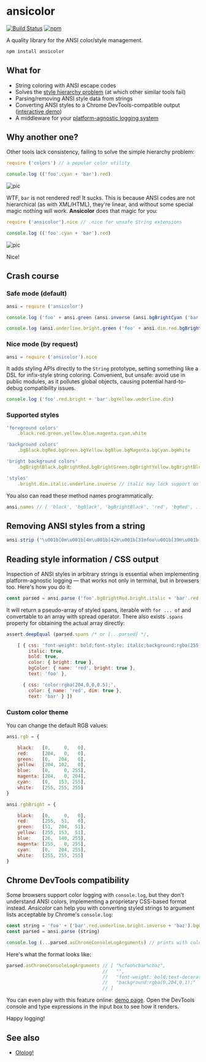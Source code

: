 # ansicolor

[![Build Status](https://travis-ci.org/xpl/ansicolor.svg?branch=master)](https://travis-ci.org/xpl/ansicolor) [![npm](https://img.shields.io/npm/v/ansicolor.svg)](https://npmjs.com/package/ansicolor)

A quality library for the ANSI color/style management.

```bash
npm install ansicolor
```

## What for

- String coloring with ANSI escape codes
- Solves the [style hierarchy problem](#why-another-one) (at which other similar tools fail)
- Parsing/removing ANSI style data from strings
- Converting ANSI styles to a Chrome DevTools-compatible output ([interactive demo](https://xpl.github.io/ansicolor/))
- A middleware for your [platform-agnostic logging system](https://github.com/xpl/ololog)

## Why another one?

Other tools lack consistency, failing to solve the simple hierarchy problem:

```javascript
require ('colors') // a popular color utility

console.log (('foo'.cyan + 'bar').red)
```

![pic](http://cdn.jpg.wtf/futurico/85/9b/1470626860-859b24350e22df74fd7497e9dc0d8d42.png)

WTF, `bar` is not rendered red! It sucks. This is because ANSI codes are not hierarchical (as with XML/HTML), they're linear, and without some special magic nothing will work. **Ansicolor** does that magic for you:

```javascript
require ('ansicolor').nice // .nice for unsafe String extensions

console.log (('foo'.cyan + 'bar').red)
```

![pic](http://cdn.jpg.wtf/futurico/3c/61/1470626989-3c61b64d0690b0b413be367841650426.png)

Nice!

## Crash course

### Safe mode (default)

```javascript
ansi = require ('ansicolor')
```
```javascript
console.log ('foo' + ansi.green (ansi.inverse (ansi.bgBrightCyan ('bar')) + 'baz') + 'qux')
```
```javascript
console.log (ansi.underline.bright.green ('foo' + ansi.dim.red.bgBrightCyan ('bar'))) // method chaining
```

### Nice mode (by request)

```javascript
ansi = require ('ansicolor').nice
```

It adds styling APIs directly to the `String` prototype, setting something like a DSL for infix-style string coloring. Convenient, but unsafe: avoid use in public modules, as it pollutes global objects, causing potential hard-to-debug compatibility issues.

```javascript
console.log ('foo'.red.bright + 'bar'.bgYellow.underline.dim)
```

### Supported styles

```javascript
'foreground colors'
    .black.red.green.yellow.blue.magenta.cyan.white
```
```javascript
'background colors'
    .bgBlack.bgRed.bgGreen.bgYellow.bgBlue.bgMagenta.bgCyan.bgWhite
```
```javascript
'bright background colors'
    .bgBrightBlack.bgBrightRed.bgBrightGreen.bgBrightYellow.bgBrightBlue.bgBrightMagenta.bgBrightCyan.bgBrightWhite
```
```javascript
'styles'
    .bright.dim.italic.underline.inverse // italic may lack support on your platform
```

You also can read these method names programmatically:

```javascript
ansi.names // [ 'black', 'bgBlack', 'bgBrightBlack', 'red', 'bgRed', ...
```

## Removing ANSI styles from a string

```javascript
ansi.strip ('\u001b[0m\u001b[4m\u001b[42m\u001b[31mfoo\u001b[39m\u001b[49m\u001b[24mfoo\u001b[0m')) // 'foofoo'
```

## Reading style information / CSS output

Inspection of ANSI styles in arbitrary strings is essential when implementing platform-agnostic logging — that works not only in terminal, but in browsers too. Here's how you do it:

```javascript
const parsed = ansi.parse ('foo'.bgBrightRed.bright.italic + 'bar'.red.dim)
```

It will return a pseudo-array of styled spans, iterable with `for ... of` and convertable to an array with spread operator. There also exists `.spans` property for obtaining the actual array directly:

```javascript
assert.deepEqual (parsed.spans /* or [...parsed] */,

    [ { css: 'font-weight: bold;font-style: italic;background:rgba(255,51,0,1);',
        italic: true,
        bold: true,
        color: { bright: true },
        bgColor: { name: 'red', bright: true },
        text: 'foo' },

      { css: 'color:rgba(204,0,0,0.5);',
        color: { name: 'red', dim: true },
        text: 'bar' } ])
```

### Custom color theme

You can change the default RGB values:

```javascript
ansi.rgb = {

    black:   [0,     0,   0],
    red:     [204,   0,   0],
    green:   [0,   204,   0],
    yellow:  [204, 102,   0],
    blue:    [0,     0, 255],
    magenta: [204,   0, 204],
    cyan:    [0,   153, 255],
    white:   [255, 255, 255]
}

ansi.rgbBright = {

    black:   [0,     0,   0],
    red:     [255,  51,   0],
    green:   [51,  204,  51],
    yellow:  [255, 153,  51],
    blue:    [26,  140, 255],
    magenta: [255,   0, 255],
    cyan:    [0,   204, 255],
    white:   [255, 255, 255]
}
```

## Chrome DevTools compatibility

Some browsers support color logging with `console.log`, but they don't understand ANSI colors, implementing a proprietary CSS-based format instead. _Ansicolor_ can help you with converting styled strings to argument lists acceptable by Chrome's `console.log`:

```javascript
const string = 'foo' + ('bar'.red.underline.bright.inverse + 'baz').bgGreen
const parsed = ansi.parse (string)

console.log (...parsed.asChromeConsoleLogArguments) // prints with colors in Chrome!
```

Here's what the format looks like:

```javascript
parsed.asChromeConsoleLogArguments // [ "%cfoo%cbar%cbaz",
                                   //   "",
                                   //   "font-weight: bold;text-decoration: underline;background:rgba(255,51,0,1);color:rgba(0,204,0,1);",
                                   //   "background:rgba(0,204,0,1);"
                                   // ]
```

You can even play with this feature online: [demo page](https://xpl.github.io/ansicolor/). Open the DevTools console and type expressions in the input box to see how it renders.

Happy logging!

## See also

- [Ololog!](https://github.com/xpl/ololog)
